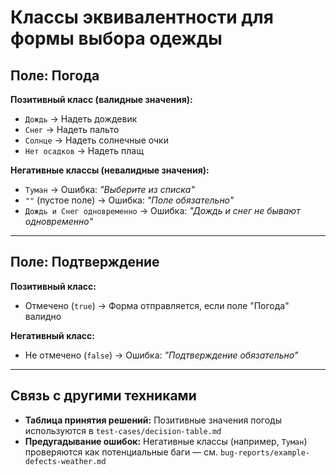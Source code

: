 # Классы эквивалентности для формы выбора одежды

## Поле: Погода

**Позитивный класс (валидные значения):**

- `Дождь` → Надеть дождевик  
- `Снег` → Надеть пальто  
- `Солнце` → Надеть солнечные очки  
- `Нет осадков` → Надеть плащ  

**Негативные классы (невалидные значения):**

- `Туман` → Ошибка: *"Выберите из списка"*  
- `""` (пустое поле) → Ошибка: *"Поле обязательно"*  
- `Дождь и Снег одновременно` → Ошибка: *"Дождь и снег не бывают одновременно"*

---

## Поле: Подтверждение

**Позитивный класс:**

- Отмечено (`true`) → Форма отправляется, если поле "Погода" валидно

**Негативный класс:**

- Не отмечено (`false`) → Ошибка: *"Подтверждение обязательно"*

---

## Связь с другими техниками

- **Таблица принятия решений:** Позитивные значения погоды используются в `test-cases/decision-table.md`
- **Предугадывание ошибок:** Негативные классы (например, `Туман`) проверяются как потенциальные баги — см. `bug-reports/example-defects-weather.md`

